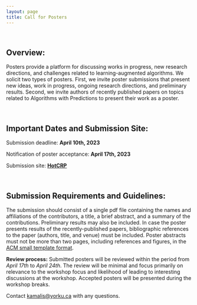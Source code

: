 ```yaml
---
layout: page
title: Call for Posters
---
```


<br>

##  Overview:

  

Posters provide a platform for discussing works in progress, new research directions, and challenges related to learning-augmented algorithms. We solicit two types of posters. First, we invite poster submissions that present new ideas, work in progress, ongoing research directions, and preliminary results. Second, we invite authors of recently published papers on topics related to Algorithms with Predictions to present their work as a poster.

  
<br>
  

##  Important Dates and Submission Site:

  

Submission deadline: **April 10th, 2023**

  

Notification of poster acceptance: **April 17th, 2023**

  

Submission site: **[HotCRP](https://sigmetrics23-lata-posters.hotcrp.com)**

  
<br>
  

##  Submission Requirements and Guidelines:

  

The submission should consist of a single pdf file containing the names and affiliations of the contributors, a title, a brief abstract, and a summary of the contributions. Preliminary results may also be included. In case the poster presents results of the recently-published papers, bibliographic references to the paper (authors, title, and venue) must be included. Poster abstracts must not be more than two pages, including references and figures, in the [ACM small template format](https://www.acm.org/publications/proceedings-template).

  

  

**Review process:** Submitted posters will be reviewed within the period from *April 17th* to *April 24th*. The review will be minimal and focus primarily on relevance to the workshop focus and likelihood of leading to interesting discussions at the workshop. Accepted posters will be presented during the workshop breaks.

  

  

Contact [kamalis@yorku.ca](mailto:kamalis@yorku.ca) with any questions.
